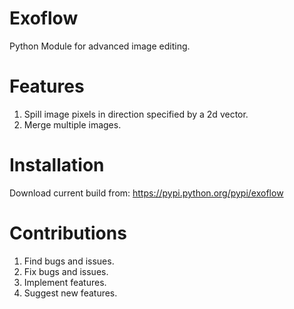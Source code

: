 # Exoflow
Python Module for advanced image editing.

# Features
1. Spill image pixels in direction specified by a 2d vector.
2. Merge multiple images.

# Installation
Download current build from: https://pypi.python.org/pypi/exoflow

# Contributions
1. Find bugs and issues.
2. Fix bugs and issues.
3. Implement features.
4. Suggest new features.

